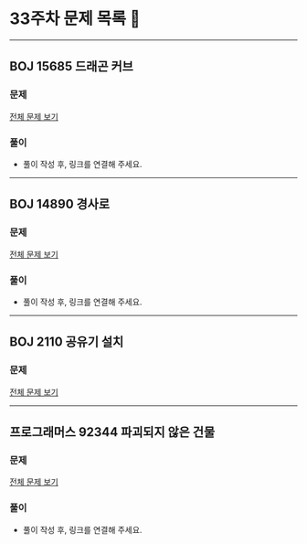 # 33주차 문제 목록 📝
___
## BOJ 15685 드래곤 커브
### 문제
[전체 문제 보기](https://www.acmicpc.net/problem/15685)

### 풀이
- 풀이 작성 후, 링크를 연결해 주세요.
___
## BOJ 14890 경사로
### 문제
[전체 문제 보기](https://www.acmicpc.net/problem/14890)

### 풀이
- 풀이 작성 후, 링크를 연결해 주세요.
___

## BOJ 2110 공유기 설치
### 문제
[전체 문제 보기](https://www.acmicpc.net/problem/2110)

___
## 프로그래머스 92344 파괴되지 않은 건물
### 문제
[전체 문제 보기](https://programmers.co.kr/learn/courses/30/lessons/92344)

### 풀이
- 풀이 작성 후, 링크를 연결해 주세요.

